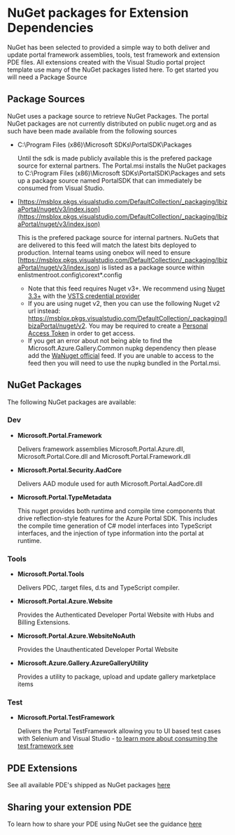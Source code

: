 
<a name="nuget-packages-for-extension-dependencies"></a>
# NuGet packages for Extension Dependencies

NuGet has been selected to provided a simple way to both deliver and update portal framework assemblies, tools, test framework and extension PDE files. All extensions created with the Visual Studio portal project template use many of the NuGet packages listed here.  To get started you will need a Package Source

<a name="nuget-packages-for-extension-dependencies-package-sources"></a>
## Package Sources

NuGet uses a package source to retrieve NuGet Packages.  The portal NuGet packages are not currently distributed on public nuget.org and as such have been made available from the following sources

- C:\Program Files (x86)\Microsoft SDKs\PortalSDK\Packages

	Until the sdk is made publicly available this is the prefered package source for external partners. The Portal.msi installs the NuGet packages to C:\Program Files (x86)\Microsoft SDKs\PortalSDK\Packages and sets up a package source named PortalSDK that can immediately be consumed from Visual Studio.

- [https://msblox.pkgs.visualstudio.com/DefaultCollection/_packaging/IbizaPortal/nuget/v3/index.json](https://msblox.pkgs.visualstudio.com/DefaultCollection/_packaging/IbizaPortal/nuget/v3/index.json)

	This is the prefered package source for internal partners.  NuGets that are delivered to this feed will match the latest bits deployed to production. Internal teams using onebox will need to ensure [https://msblox.pkgs.visualstudio.com/DefaultCollection/_packaging/IbizaPortal/nuget/v3/index.json) is listed as a package source within enlistmentroot\.config\corext*.config
    
  * Note that this feed requires Nuget v3+.  We recommend using [Nuget 3.3+](http://dist.nuget.org/index.html) with the [VSTS credential provider](https://www.visualstudio.com/en-us/docs/package/get-started/nuget/auth#vsts-credential-provider)
  * If you are using nuget v2, then you can use the following Nuget v2 url instead: https://msblox.pkgs.visualstudio.com/DefaultCollection/_packaging/IbizaPortal/nuget/v2.  You may be required to create a [Personal Access Token](https://www.visualstudio.com/en-us/docs/package/get-started/nuget/auth#personal-access-tokens) in order to get access.  
  * If you get an error about not being able to find the Microsoft.Azure.Gallery.Common nupkg dependency then please add the [WaNuget official](http://wanuget/Official/nuget) feed.  If you are unable to access to the feed then you will need to use the nupkg bundled in the Portal.msi.
  
<a name="nuget-packages-for-extension-dependencies-nuget-packages"></a>
## NuGet Packages

The following NuGet packages are available:

<a name="nuget-packages-for-extension-dependencies-nuget-packages-dev"></a>
### Dev

- **Microsoft.Portal.Framework**

	Delivers framework assemblies Microsoft.Portal.Azure.dll, Microsoft.Portal.Core.dll and Microsoft.Portal.Framework.dll

- **Microsoft.Portal.Security.AadCore**

	Delivers AAD module used for auth Microsoft.Portal.AadCore.dll

- **Microsoft.Portal.TypeMetadata**

	This nuget provides both runtime and compile time components that drive reflection-style features for the Azure Portal SDK.  This includes the compile time generation of C# model interfaces into TypeScript interfaces, and the injection of type information into the portal at runtime.

<a name="nuget-packages-for-extension-dependencies-nuget-packages-tools"></a>
### Tools

- **Microsoft.Portal.Tools**

	Delivers PDC, .target files, d.ts and TypeScript compiler.

- **Microsoft.Portal.Azure.Website**

	Provides the Authenticated Developer Portal Website with Hubs and Billing Extensions.

- **Microsoft.Portal.Azure.WebsiteNoAuth**

	Provides the Unauthenticated Developer Portal Website

- **Microsoft.Azure.Gallery.AzureGalleryUtility**

	Provides a utility to package, upload and update gallery marketplace items

<a name="nuget-packages-for-extension-dependencies-nuget-packages-test"></a>
### Test

- **Microsoft.Portal.TestFramework**

	Delivers the Portal TestFramework allowing you to UI based test cases with Selenium and Visual Studio - [to learn more about consuming the test framework see](https://auxdocs.azurewebsites.net/en-us/documentation/articles/portalfx-testing-ui-test-cases)

<a name="nuget-packages-for-extension-dependencies-pde-extensions"></a>
## PDE Extensions

See all available PDE's shipped as NuGet packages [here](/documentation/sections/portalfx#pde)

<a name="nuget-packages-for-extension-dependencies-sharing-your-extension-pde"></a>
## Sharing your extension PDE

To learn how to share your PDE using NuGet see the guidance [here](portalfx-pde-publish.md)

